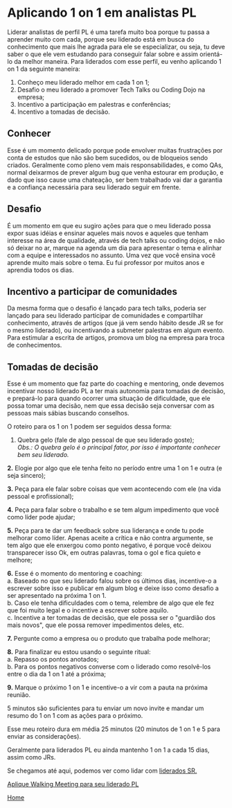 # Aplicando 1 on 1 em analistas PL

Liderar analistas de perfil PL é uma tarefa muito boa porque tu passa a aprender muito com cada, porque seu liderado está em busca do conhecimento que mais lhe agrada para ele se especializar, ou seja, tu deve saber o que ele vem estudando para conseguir falar sobre e assim orientá-lo da melhor maneira. Para liderados com esse perfil, eu venho aplicando 1 on 1 da seguinte maneira:

1. Conheço meu liderado melhor em cada 1 on 1;
2. Desafio o meu liderado a promover Tech Talks ou Coding Dojo na empresa;
3. Incentivo a participação em palestras e conferências;
4. Incentivo a tomadas de decisão.

## Conhecer

Esse é um momento delicado porque pode envolver muitas frustrações por conta de estudos que não são bem sucedidos, ou de bloqueios sendo criados. Geralmente como pleno vem mais responsabilidades, e como QAs, normal deixarmos de prever algum bug que venha estourar em produção, e dado que isso cause uma chateação, ser bem trabalhado vai dar a garantia e a confiança necessária para seu liderado seguir em frente.

## Desafio

É um momento em que eu sugiro ações para que o meu liderado possa expor suas idéias e ensinar aqueles mais novos e aqueles que tenham interesse na área de qualidade, através de tech talks ou coding dojos, e não só deixar no ar, marque na agenda um dia para apresentar o tema e alinhar com a equipe e interessados no assunto.
Uma vez que você ensina você aprende muito mais sobre o tema. Eu fui professor por muitos anos e aprendia todos os dias.

## Incentivo a participar de comunidades

Da mesma forma que o desafio é lançado para tech talks, poderia ser lançado para seu liderado participar de comunidades e compartilhar conhecimento, através de artigos (que já vem sendo hábito desde JR se for o mesmo liderado), ou incentivando a submeter palestras em algum evento. Para estimular a escrita de artigos, promova um blog na empresa para troca de conhecimentos.

## Tomadas de decisão

Esse é um momento que faz parte do coaching e mentoring, onde devemos incentivar nosso liderado PL a ter mais autonomia para tomadas de decisão, e prepará-lo para quando ocorrer uma situação de dificuldade, que ele possa tomar uma decisão, nem que essa decisão seja conversar com as pessoas mais sábias buscando conselhos.

O roteiro para os 1 on 1 podem ser seguidos dessa forma:

1. Quebra gelo (fale de algo pessoal de que seu liderado goste);  
*Obs.: O quebra gelo é o principal fator, por isso é importante conhecer bem seu liderado.*  

**2.** Elogie por algo que ele tenha feito no período entre uma 1 on 1 e outra (e seja sincero);  

**3.** Peça para ele falar sobre coisas que vem acontecendo com ele (na vida pessoal e profissional);  

**4.** Peça para falar sobre o trabalho e se tem algum impedimento que você como líder pode ajudar;  

**5.** Peça para te dar um feedback sobre sua liderança e onde tu pode melhorar como líder. Apenas aceite a crítica e não contra argumente, se tem algo que ele enxergou como ponto negativo, é porque você deixou transparecer isso Ok, em outras palavras, toma o gol e fica quieto e melhore;  

**6.** Esse é o momento do mentoring e coaching:   
a. Baseado no que seu liderado falou sobre os últimos dias, incentive-o a escrever sobre isso e publicar em algum blog e deixe isso como desafio a ser apresentado na próxima 1 on 1.  
b. Caso ele tenha dificuldades com o tema, relembre de algo que ele fez que foi muito legal e o incentive a escrever sobre aquilo.  
c. Incentive a ter tomadas de decisão, que ele possa ser o "guardião dos mais novos", que ele possa remover impedimentos deles, etc.

**7.** Pergunte como a empresa ou o produto que trabalha pode melhorar;  

**8.** Para finalizar eu estou usando o seguinte ritual:  
a. Repasso os pontos anotados;  
b. Para os pontos negativos converse com o liderado como resolvê-los entre o dia da 1 on 1 até a próxima;  

**9.** Marque o próximo 1 on 1 e incentive-o a vir com a pauta na próxima reunião.

5 minutos são suficientes para tu enviar um novo invite e mandar um resumo do 1 on 1 com as ações para o próximo.

Esse meu roteiro dura em média 25 minutos (20 minutos de 1 on 1 e 5 para enviar as considerações).

Geralmente para liderados PL eu ainda mantenho 1 on 1 a cada 15 dias, assim como JRs.

Se chegamos até aqui, podemos ver como lidar com [liderados SR.](https://github.com/thiagomarquessp/1-on-1-melhorando-qas/blob/master/1-1-analistas-sr.md)

[Aplique Walking Meeting para seu liderado PL](https://github.com/thiagomarquessp/1-on-1-melhorando-qas/blob/master/walking-meeting.md)


[Home](https://github.com/thiagomarquessp/1-on-1-melhorando-qas)
